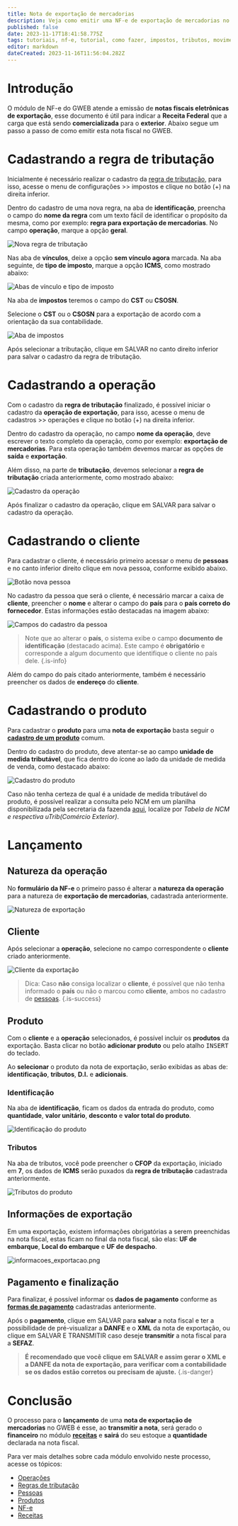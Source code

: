 ```yaml
---
title: Nota de exportação de mercadorias 
description: Veja como emitir uma NF-e de exportação de mercadorias no GWEB.
published: false
date: 2023-11-17T18:41:58.775Z
tags: tutoriais, nf-e, tutorial, como fazer, impostos, tributos, movimentos, compras, exportação
editor: markdown
dateCreated: 2023-11-16T11:56:04.282Z
---
```


# Introdução

O módulo de NF-e do GWEB atende a emissão de **notas fiscais eletrônicas de exportação**, esse documento é útil para indicar a **Receita Federal** que a carga que está sendo **comercializada** para o **exterior**.
Abaixo segue um passo a passo de como emitir esta nota fiscal no GWEB.

# Cadastrando a regra de tributação

Inicialmente é necessário realizar o cadastro da [regra de tributação](/configuracoes/impostos/regras-de-tributacao), para isso, acesse o menu de configurações >> impostos e clique no botão (+) na direita inferior.

Dentro do cadastro de uma nova regra, na aba de **identificação**, preencha o campo do **nome da regra** com um texto fácil de identificar o propósito da mesma, como por exemplo: **regra para exportação de mercadorias**.
No campo **operação**, marque a opção **geral**.

![Nova regra de tributação](/tutoriais/nota-exportacao/nova_regra.png)

Nas aba de **vínculos**, deixe a opção **sem vínculo agora** marcada.
Na aba seguinte, de **tipo de imposto**, marque a opção **ICMS**, como mostrado abaixo:

![Abas de vínculo e tipo de imposto](/tutoriais/nota-exportacao/nova_regra_2_3.png)

Na aba de **impostos** teremos o campo do **CST** ou **CSOSN**.

Selecione o **CST** ou o **CSOSN** para a exportação de acordo com a orientação da sua contabilidade.

![Aba de impostos](/tutoriais/nota-exportacao/nova_regra_4.png)

Após selecionar a tributação, clique em <span class="mat-button mat-accent">SALVAR</span> no canto direito inferior para salvar o cadastro da regra de tributação.

# Cadastrando a operação

Com o cadastro da **regra de tributação** finalizado, é possível iniciar o cadastro da **operação de exportação**, para isso, acesse o menu de cadastros >> operações e clique no botão (+) na direita inferior.

Dentro do cadastro da operação, no campo **nome da operação**, deve escrever o texto completo da operação, como por exemplo: **exportação de mercadorias**.
Para esta operação também devemos marcar as opções de **saída** e **exportação**.

Além disso, na parte de **tributação**, devemos selecionar a **regra de tributação** criada anteriormente, como mostrado abaixo:

![Cadastro da operação](/tutoriais/nota-exportacao/cadastro_operacao.png)

Após finalizar o cadastro da operação, clique em <span class="mat-button mat-accent">SALVAR</span> para salvar o cadastro da operação.

# Cadastrando o cliente

Para cadastrar o cliente, é necessário primeiro acessar o menu de **pessoas** e no canto inferior direito clique em nova pessoa, conforme exibido abaixo.

![Botão nova pessoa](/tutoriais/nota-exportacao/botao_nova_pessoa.png)

No cadastro da pessoa que será o cliente, é necessário marcar a caixa de **cliente**, preencher o **nome** e alterar o campo do **país** para o **país correto do fornecedor**.
Estas informações estão destacadas na imagem abaixo:

![Campos do cadastro da pessoa](/tutoriais/nota-exportacao/cadastro_pessoa.png)

> Note que ao alterar o **país**, o sistema exibe o campo **documento de identificação** (destacado acima). Este campo é **obrigatório** e corresponde a algum documento que identifique o cliente no país dele.
{.is-info}

Além do campo do país citado anteriormente, também é necessário preencher os dados de **endereço** do **cliente**.

# Cadastrando o produto

Para cadastrar o **produto** para uma **nota de exportação** basta seguir o [**cadastro de um produto**](/cadastros/produtos) comum.

Dentro do cadastro do produto, deve atentar-se ao campo **unidade de medida tributável**, que fica dentro do ícone <span class="mdi mdi-plus"></span> ao lado da unidade de medida de venda, como destacado abaixo:

![Cadastro do produto](/tutoriais/nota-exportacao/cadastro_produto.png)

Caso não tenha certeza de qual é a unidade de medida tributável do produto, é possível realizar a consulta pelo NCM em um planilha disponibilizada pela secretaria da fazenda [aqui](https://www.nfe.fazenda.gov.br/portal/listaConteudo.aspx?tipoConteudo=/NJarYc9nus=), localize por *Tabela de NCM e respectiva uTrib(Comércio Exterior)*.

# Lançamento

## Natureza da operação
No **formulário da NF-e** o primeiro passo é alterar a **natureza da operação** para a natureza de **exportação de mercadorias**, cadastrada anteriormente.

![Natureza de exportação](/tutoriais/nota-exportacao/natura_operacao_exportacao.png)

## Cliente

Após selecionar a **operação**, selecione no campo correspondente o **cliente** criado anteriormente.

![Cliente da exportação](/tutoriais/nota-exportacao/cliente_exportacao.png)

> Dica:
> Caso **não** consiga localizar o **cliente**, é possível que não tenha informado o **país** ou não o marcou como **cliente**, ambos no cadastro de [pessoas](/cadastros/pessoas).
{.is-success}

## Produto

Com o **cliente** e a **operação** selecionados, é possível incluir os **produtos** da exportação. Basta clicar no botão **adicionar produto** ou pelo atalho <kbd>INSERT</kbd> do teclado.

Ao **selecionar** o produto da nota de exportação, serão exibidas as abas de: **identificação**, **tributos**, **D.I.** e **adicionais**.

### Identificação
Na aba de **identificação**, ficam os dados da entrada do produto, como **quantidade**, **valor unitário**, **desconto** e **valor total do produto**.

![Identificação do produto](/tutoriais/nota-exportacao/produto_exportacao_identificacao.png)

### Tributos

Na aba de tributos, você pode preencher o **CFOP** da exportação, iniciado em **7**, os dados de **ICMS** serão puxados da **regra de tributação** cadastrada anteriormente.

![Tributos do produto](/tutoriais/nota-exportacao/produto_exportacao_tributos.png)

## Informações de exportação

Em uma exportação, existem informações obrigatórias a serem preenchidas na nota fiscal, estas ficam no final da nota fiscal, são elas: **UF de embarque**, **Local do embarque** e **UF de despacho**.

![informacoes_exportacao.png](/tutoriais/nota-exportacao/informacoes_exportacao.png)

## Pagamento e finalização

Para finalizar, é possível informar os **dados de pagamento** conforme as [**formas de pagamento**](/cadastros/pagamentos) cadastradas anteriormente.

Após o **pagamento**, clique em <span class="mat-button mat-accent">SALVAR</span> para **salvar** a nota fiscal e ter a possibilidade de pré-visualizar a **DANFE** e o **XML** da nota de exportação, ou clique em <span class="mat-button">SALVAR E TRANSMITIR</span> caso deseje **transmitir** a nota fiscal para a **SEFAZ**.

> **É recomendado que você clique em <span class="mat-button mat-accent">SALVAR</span> e assim gerar o XML e a DANFE da nota de exportação, para verificar com a contabilidade se os dados estão corretos ou precisam de ajuste.**
{.is-danger}

# Conclusão
O processo para o **lançamento** de uma **nota de exportação de mercadorias** no GWEB é esse, ao **transmitir a nota**, será gerado o **financeiro** no módulo [**receitas**](/financeiro/receitas) e **sairá** do seu estoque a **quantidade** declarada na nota fiscal.

Para ver mais detalhes sobre cada módulo envolvido neste processo, acesse os tópicos:

- [Operações](/pt-br/cadastros/operacoes)
- [Regras de tributação](/configuracoes/impostos/regras-de-tributacao)
- [Pessoas](/pt-br/cadastros/pessoas)
- [Produtos](/pt-br/cadastros/produtos)
- [NF-e](/pt-br/tutoriais/como-emitir-uma-nfe)
- [Receitas](/pt-br/financeiro/receitas)